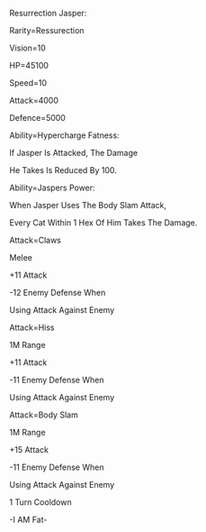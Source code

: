 Resurrection Jasper:

Rarity=Ressurection

Vision=10

HP=45100

Speed=10

Attack=4000

Defence=5000

Ability=Hypercharge Fatness:

If Jasper Is Attacked, The Damage

He Takes Is Reduced By 100.

Ability=Jaspers Power:

When Jasper Uses The Body Slam Attack,

Every Cat Within 1 Hex Of Him Takes The Damage.

Attack=Claws

Melee

+11 Attack

-12 Enemy Defense When 

Using Attack Against Enemy

Attack=Hiss

1M Range

+11 Attack

-11 Enemy Defense When

Using Attack Against Enemy

Attack=Body Slam

1M Range

+15 Attack

-11 Enemy Defense When

Using Attack Against Enemy

1 Turn Cooldown

-I AM Fat-
